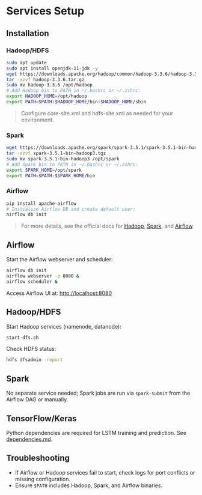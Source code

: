 # Services Setup

## Installation

### Hadoop/HDFS

```bash
sudo apt update
sudo apt install openjdk-11-jdk -y
wget https://downloads.apache.org/hadoop/common/hadoop-3.3.6/hadoop-3.3.6.tar.gz
tar -xzvf hadoop-3.3.6.tar.gz
sudo mv hadoop-3.3.6 /opt/hadoop
# Add Hadoop bin to PATH in ~/.bashrc or ~/.zshrc:
export HADOOP_HOME=/opt/hadoop
export PATH=$PATH:$HADOOP_HOME/bin:$HADOOP_HOME/sbin
```
> Configure core-site.xml and hdfs-site.xml as needed for your environment.

### Spark

```bash
wget https://downloads.apache.org/spark/spark-3.5.1/spark-3.5.1-bin-hadoop3.tgz
tar -xzvf spark-3.5.1-bin-hadoop3.tgz
sudo mv spark-3.5.1-bin-hadoop3 /opt/spark
# Add Spark bin to PATH in ~/.bashrc or ~/.zshrc:
export SPARK_HOME=/opt/spark
export PATH=$PATH:$SPARK_HOME/bin
```

### Airflow

```bash
pip install apache-airflow
# Initialize Airflow DB and create default user:
airflow db init
```

> For more details, see the official docs for [Hadoop](https://hadoop.apache.org/), [Spark](https://spark.apache.org/), and [Airflow](https://airflow.apache.org/).

## Airflow

Start the Airflow webserver and scheduler:

```bash
airflow db init
airflow webserver -p 8080 &
airflow scheduler &
```

Access Airflow UI at: [http://localhost:8080](http://localhost:8080)

## Hadoop/HDFS

Start Hadoop services (namenode, datanode):

```bash
start-dfs.sh
```

Check HDFS status:

```bash
hdfs dfsadmin -report
```

## Spark

No separate service needed; Spark jobs are run via `spark-submit` from the Airflow DAG or manually.

## TensorFlow/Keras

Python dependencies are required for LSTM training and prediction. See [dependencies.md](dependencies.md).

## Troubleshooting

- If Airflow or Hadoop services fail to start, check logs for port conflicts or missing configuration.
- Ensure `$PATH` includes Hadoop, Spark, and Airflow binaries.

